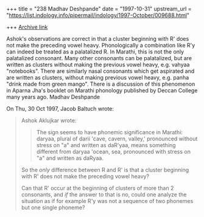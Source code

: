 +++
title = "238 Madhav Deshpande"
date = "1997-10-31"
upstream_url = "https://list.indology.info/pipermail/indology/1997-October/009688.html"

+++
[Archive link](https://list.indology.info/pipermail/indology/1997-October/009688.html)

Ashok's observations are correct in that a cluster beginning with R' does
not make the preceding vowel heavy.  Phonologically a combination like R'y
can indeed be treated as a palatalized R.  In Marathi, this is not the
only palatalized consonant.  Many other consonants can be palatalized, but
are written as clusters without making the previous vowel heavy, e.g.
vahyaa "notebooks".  There are similarly nasal consonants which get
aspirated and are written as clusters, without making previous vowel
heavy, e.g. panha "drink made from green mango".  There is a discussion of
this phenomenon in Aparna Jha's booklet on Marathi phonology published by
Deccan College many years ago.
        Madhav Deshpande

On Thu, 30 Oct 1997, Jacob Baltuch wrote:

> Ashok Aklujkar wrote:
>
> >The sign seems to have phonemic significance in Marathi: daryaa, plural of
> >darii 'cave, cavern, valley,' pronounced without stress on "a" and written
> >as daR'yaa,  means something different from daryaa 'ocean, sea, pronounced
> >with stress on "a" and written as daRyaa.
>
> So the _only_ difference between R and R' is that a cluster beginning with
> R' does not make the preceding vowel heavy?
>
> Can that R' occur at the beginning of clusters of more than 2 consonants,
> and _if_ the answer to that is no, could one analyze the situation as if
> for example R'y was not a sequence of two phonemes but one single phoneme?
>



